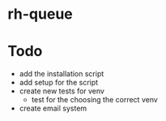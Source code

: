 # rh-queue
# Todo
* add the installation script
* add setup for the script
* create new tests for venv
  * test for the choosing the correct venv
* create email system